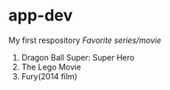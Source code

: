 # app-dev
My first respository
*Favorite series/movie*

1. Dragon Ball Super: Super Hero
2. The Lego Movie
3. Fury(2014 film)
